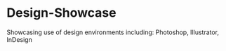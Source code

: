 # Design-Showcase
Showcasing use of design environments including: Photoshop, Illustrator, InDesign
